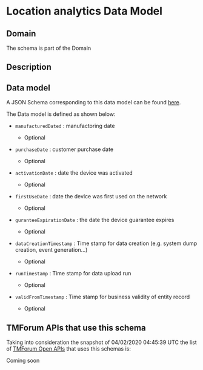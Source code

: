 # Location analytics Data Model

## Domain

The  schema is part of the  Domain

## Description



## Data model

A JSON Schema corresponding to this data model can be found
[here](https://github.com/tmforum-rand/schemas/blob/candidates/Analytics/LocationAnalytics.schema.json).

The Data model is defined as shown below:
- `manufacturedDated` : manufactoring date

  - Optional

- `purchaseDate` : customer purchase date

  - Optional

- `activationDate` : date the device was activated

  - Optional

- `firstUseDate` : date the device was first used on the network

  - Optional

- `guranteeExpirationDate` : the date the device guarantee expires

  - Optional

- `dataCreationTimestamp` : Time stamp for data creation (e.g. system dump creation, event generation…)

  - Optional

- `runTimestamp` : Time stamp for data upload run

  - Optional

- `validFromTimestamp` : Time stamp for business validity of entity record

  - Optional





## TMForum APIs that use this schema

Taking into consideration the snapshot of 04/02/2020 04:45:39 UTC the list of [TMForum Open APIs](https://www.tmforum.org/open-apis/) that uses this schemas is:

Coming soon